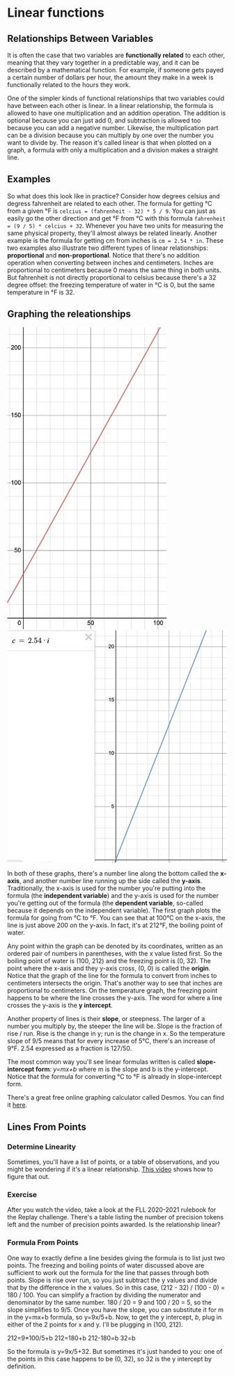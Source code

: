 # Linear functions

## Relationships Between Variables

It is often the case that two variables are **functionally related** to each other, meaning that they vary together in a predictable way, and it can be described by a mathematical function. For example, if someone gets payed a certain number of dollars per hour, the amount they make in a week is functionally related to the hours they work.

One of the simpler kinds of functional relationships that two variables could have between each other is linear. In a linear relationship, the formula is allowed to have one multiplication and an addition operation. The addition is optional because you can just add 0, and subtraction is allowed too because you can add a negative number. Likewise, the multiplication part can be a division because you can multiply by one over the number you want to divide by. The reason it's called linear is that when plotted on a graph, a formula with only a multiplication and a division makes a straight line.

## Examples

So what does this look like in practice? Consider how degrees celsius and degress fahrenheit are related to each other. The formula for getting °C from a given °F is `celcius = (fahrenheit - 32) * 5 / 9`. You can just as easily go the other direction and get °F from °C with this formula `fahrenheit = (9 / 5) * celcius + 32`. Whenever you have two units for measuring the same physical property, they'll almost always be related linearly. Another example is the formula for getting cm from inches is `cm = 2.54 * in`. These two examples also illustrate two different types of linear relationships: **proportional** and **non-proportional**. Notice that there's no addition operation when converting between inches and centimeters. Inches are proportional to centimeters because 0 means the same thing in both units. But fahrenheit is not directly proportional to celsius because there's a 32 degree offset: the freezing temperature of water in °C is 0, but the same temperature in °F is 32.

## Graphing the releationships

<img src="f_from_c.png" alt="°C -> °F" width="366" />
<img src="cm_from_in.png" alt="in -> cm" width="506" />

In both of these graphs, there's a number line along the bottom called the **x-axis**, and another number line running up the side called the **y-axis**. Traditionally, the x-axis is used for the number you're putting into the formula (the **independent variable**) and the y-axis is used for the number you're getting out of the formula (the **dependent variable**, so-called because it depends on the independent variable). The first graph plots the formula for going from °C to °F. You can see that at 100°C on the x-axis, the line is just above 200 on the y-axis. In fact, it's at 212°F, the boiling point of water.

Any point within the graph can be denoted by its coordinates, written as an ordered pair of numbers in parentheses, with the x value listed first. So the boiling point of water is (100, 212) and the freezing point is (0, 32). The point where the x-axis and they y-axis cross, (0, 0) is called the **origin**. Notice that the graph of the line for the formula to convert from inches to centimeters intersects the origin. That's another way to see that inches are proportional to centimeters. On the temperature graph, the freezing point happens to be where the line crosses the y-axis. The word for where a line crosses the y-axis is the **y intercept**.

Another property of lines is their **slope**, or steepness. The larger of a number you multiply by, the steeper the line will be. Slope is the fraction of rise / run. Rise is the change in y; run is the change in x. So the temperature slope of 9/5 means that for every increase of 5°C, there's an increase of 9°F. 2.54 expressed as a fraction is 127/50.

The most common way you'll see linear formulas written is called **slope-intercept form**: _y=mx+b_ where m is the slope and b is the y-intercept. Notice that the formula for converting °C to °F is already in slope-intercept form.

There's a great free online graphing calculator called Desmos. You can find it [here](https://www.desmos.com/calculator).

## Lines From Points

### Determine Linearity

Sometimes, you'll have a list of points, or a table of observations, and you might be wondering if it's a linear relationship. [This video](https://www.youtube.com/watch?v=R8L1A0klAQY&t=197s) shows how to figure that out.

### Exercise

After you watch the video, take a look at the FLL 2020-2021 rulebook for the Replay challenge. There's a table listing the number of precision tokens left and the number of precision points awarded. Is the relationship linear?

### Formula From Points

One way to exactly define a line besides giving the formula is to list just two points. The freezing and boiling points of water discussed above are sufficient to work out the formula for the line that passes through both points. Slope is rise over run, so you just subtract the y values and divide that by the difference in the x values. So in this case, (212 - 32) / (100 - 0) = 180 / 100. You can simplify a fraction by dividing the numerator and denominator by the same number. 180 / 20 = 9 and 100 / 20 = 5, so the slope simplifies to 9/5. Once you have the slope, you can substitute it for m in the y=mx+b formula, so y=9x/5+b. Now, to get the y intercept, _b_, plug in either of the 2 points for x and y. I'll be plugging in (100, 212).

  212=9*100/5+b
  212=180+b
  212-180=b
  32=b

So the formula is y=9x/5+32. But sometimes it's just handed to you: one of the points in this case happens to be (0, 32), so 32 is the y intercept by definition.
